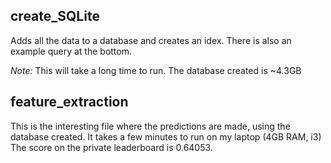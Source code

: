 ## create_SQLite 
Adds all the data to a database and creates an idex. There is also an example query at the bottom. 

*Note:* This will take a long time to run. The database created is ~4.3GB

## feature_extraction
This is the interesting file where the predictions are made, using the database created.
It takes a few minutes to run on my laptop (4GB RAM, i3)
The score on the private leaderboard is 0.64053.
